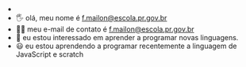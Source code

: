 - 
- 🖐 olá, meu nome é f.mailon@escola.pr.gov.br 
- 😶‍🌫️ meu e-mail de contato é f.mailon@escola.pr.gov.br 
- 🤪 eu estou interessado em aprender a programar novas linguagens.  
- 😃 eu estou aprendendo a programar recentemente a linguagem de JavaScript e scratch
